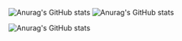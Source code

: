 ![Anurag's GitHub stats](https://github-readme-stats.vercel.app/api?username=dewaasmara589&show_icons=true&theme=radical)
![Anurag's GitHub stats](https://github-readme-stats.vercel.app/api/top-langs/?username=dewaasmara589&layout=compact&theme=radical)


![Anurag's GitHub stats](https://github-readme-stats.vercel.app/api/top-langs/?username=dewaasmara589&theme=radical)
